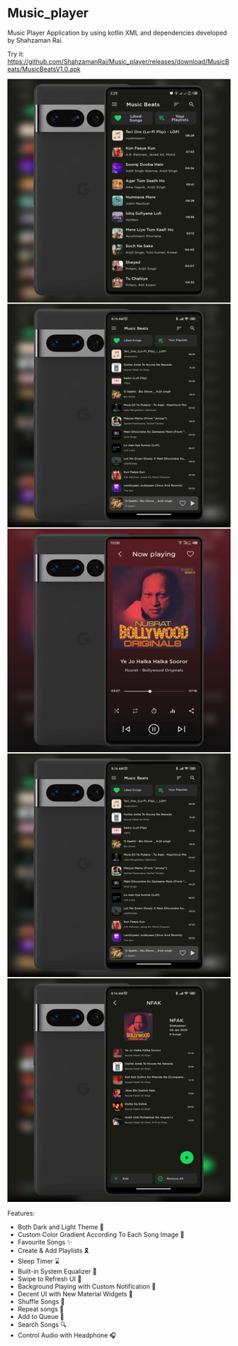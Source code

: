 # Music_player
Music Player Application by using kotlin XML and dependencies developed by Shahzaman Rai.

Try it:<br />
https://github.com/ShahzamanRai/Music_player/releases/download/MusicBeats/MusicBeatsV1.0.apk

<img src="https://github.com/ShahzamanRai/Music_player/blob/master/screenshots/Screen1.png" width="628"/>
<img src="https://github.com/ShahzamanRai/Music_player/blob/master/screenshots/S1.png" width="628"/>
<img src="https://github.com/ShahzamanRai/Music_player/blob/master/screenshots/Screen2.png" width="628"/>
<img src="https://github.com/ShahzamanRai/Music_player/blob/master/screenshots/S1.png" width="628"/>
<img src="https://github.com/ShahzamanRai/Music_player/blob/master/screenshots/S3.png" width="628"/>

Features:
* Both Dark and Light Theme 📎
* Custom Color Gradient According To Each Song Image 🌈
* Favourite Songs ✨
* Create & Add Playlists 🎗️
* Sleep Timer ⌛
* Built-in System Equalizer 🥢
* Swipe to Refresh UI 🔄
* Background Playing with Custom Notification 🔔
* Decent UI with New Material Widgets 📱
* Shuffle Songs 🔀
* Repeat songs 🔁
* Add to Queue 💢
* Search Songs 🔍
* Control Audio with Headphone 🎧
